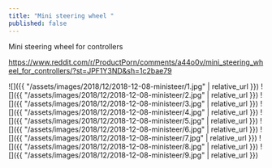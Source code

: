 ```yaml
---
title: "Mini steering wheel "
published: false
---
```

Mini steering wheel for controllers

https://www.reddit.com/r/ProductPorn/comments/a44o0v/mini_steering_wheel_for_controllers/?st=JPF1Y3ND&sh=1c2bae79



![]({{ "/assets/images/2018/12/2018-12-08-ministeer/1.jpg" | relative_url }})
![]({{ "/assets/images/2018/12/2018-12-08-ministeer/2.jpg" | relative_url }})
![]({{ "/assets/images/2018/12/2018-12-08-ministeer/3.jpg" | relative_url }})
![]({{ "/assets/images/2018/12/2018-12-08-ministeer/4.jpg" | relative_url }})
![]({{ "/assets/images/2018/12/2018-12-08-ministeer/5.jpg" | relative_url }})
![]({{ "/assets/images/2018/12/2018-12-08-ministeer/6.jpg" | relative_url }})
![]({{ "/assets/images/2018/12/2018-12-08-ministeer/7.jpg" | relative_url }})
![]({{ "/assets/images/2018/12/2018-12-08-ministeer/8.jpg" | relative_url }})
![]({{ "/assets/images/2018/12/2018-12-08-ministeer/9.jpg" | relative_url }})
